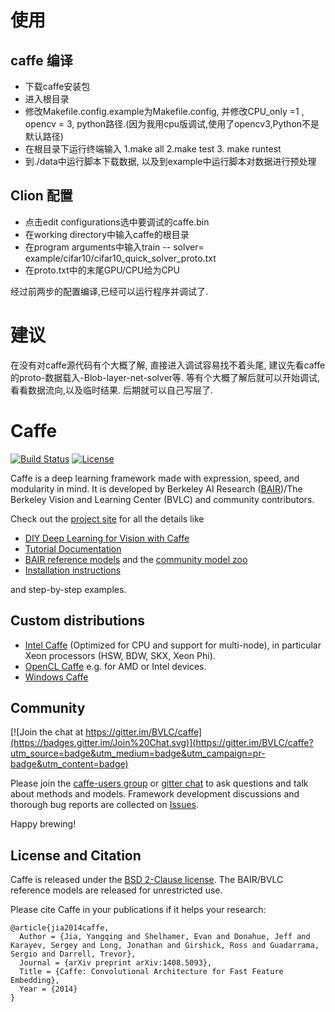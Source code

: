 # 使用

## caffe 编译
- 下载caffe安装包
- 进入根目录
- 修改Makefile.config.example为Makefile.config, 并修改CPU_only =1 , opencv = 3, python路径.(因为我用cpu版调试,使用了opencv3,Python不是默认路径)
- 在根目录下运行终端输入 1.make all 2.make test 3. make runtest
- 到./data中运行脚本下载数据, 以及到example中运行脚本对数据进行预处理

## Clion 配置
- 点击edit configurations选中要调试的caffe.bin
- 在working directory中输入caffe的根目录
- 在program arguments中输入train -- solver= example/cifar10/cifar10_quick_solver_proto.txt
- 在proto.txt中的末尾GPU/CPU给为CPU

经过前两步的配置编译,已经可以运行程序并调试了.
# 建议
在没有对caffe源代码有个大概了解, 直接进入调试容易找不着头尾, 建议先看caffe的proto-数据载入-Blob-layer-net-solver等.
等有个大概了解后就可以开始调试, 看看数据流向,以及临时结果.
后期就可以自己写层了.

# Caffe

[![Build Status](https://travis-ci.org/BVLC/caffe.svg?branch=master)](https://travis-ci.org/BVLC/caffe)
[![License](https://img.shields.io/badge/license-BSD-blue.svg)](LICENSE)

Caffe is a deep learning framework made with expression, speed, and modularity in mind.
It is developed by Berkeley AI Research ([BAIR](http://bair.berkeley.edu))/The Berkeley Vision and Learning Center (BVLC) and community contributors.

Check out the [project site](http://caffe.berkeleyvision.org) for all the details like

- [DIY Deep Learning for Vision with Caffe](https://docs.google.com/presentation/d/1UeKXVgRvvxg9OUdh_UiC5G71UMscNPlvArsWER41PsU/edit#slide=id.p)
- [Tutorial Documentation](http://caffe.berkeleyvision.org/tutorial/)
- [BAIR reference models](http://caffe.berkeleyvision.org/model_zoo.html) and the [community model zoo](https://github.com/BVLC/caffe/wiki/Model-Zoo)
- [Installation instructions](http://caffe.berkeleyvision.org/installation.html)

and step-by-step examples.

## Custom distributions

 - [Intel Caffe](https://github.com/BVLC/caffe/tree/intel) (Optimized for CPU and support for multi-node), in particular Xeon processors (HSW, BDW, SKX, Xeon Phi).
- [OpenCL Caffe](https://github.com/BVLC/caffe/tree/opencl) e.g. for AMD or Intel devices.
- [Windows Caffe](https://github.com/BVLC/caffe/tree/windows)

## Community

[![Join the chat at https://gitter.im/BVLC/caffe](https://badges.gitter.im/Join%20Chat.svg)](https://gitter.im/BVLC/caffe?utm_source=badge&utm_medium=badge&utm_campaign=pr-badge&utm_content=badge)

Please join the [caffe-users group](https://groups.google.com/forum/#!forum/caffe-users) or [gitter chat](https://gitter.im/BVLC/caffe) to ask questions and talk about methods and models.
Framework development discussions and thorough bug reports are collected on [Issues](https://github.com/BVLC/caffe/issues).

Happy brewing!

## License and Citation

Caffe is released under the [BSD 2-Clause license](https://github.com/BVLC/caffe/blob/master/LICENSE).
The BAIR/BVLC reference models are released for unrestricted use.

Please cite Caffe in your publications if it helps your research:

    @article{jia2014caffe,
      Author = {Jia, Yangqing and Shelhamer, Evan and Donahue, Jeff and Karayev, Sergey and Long, Jonathan and Girshick, Ross and Guadarrama, Sergio and Darrell, Trevor},
      Journal = {arXiv preprint arXiv:1408.5093},
      Title = {Caffe: Convolutional Architecture for Fast Feature Embedding},
      Year = {2014}
    }

